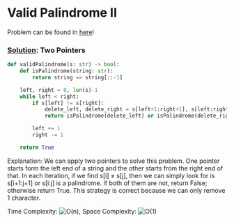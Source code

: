 # Valid Palindrome II

Problem can be found in [here](https://leetcode.com/problems/valid-palindrome-ii/)!

### [Solution](/String/680-ValidPalindromeII/solution.py): Two Pointers

```python
def validPalindrome(s: str) -> bool:
    def isPalindrome(string: str):
        return string == string[::-1]

    left, right = 0, len(s)-1
    while left < right:
        if s[left] != s[right]:
            delete_left, delete_right = s[left+1:right+1], s[left:right]
            return isPalindrome(delete_left) or isPalindrome(delete_right)

        left += 1
        right -= 1

    return True
```

Explanation: We can apply two pointers to solve this problem. One pointer starts form the left end of a string and the other starts from the right end of that. In each iteration, if we find s[i] ≠ s[j], then we can simply look for is s[i+1:j+1] or s[i:j] is a palindrome. If both of them are not, return False; otherwise return True. This strategy is correct because we can only remove 1 character.

Time Complexity: ![O(n)](<https://latex.codecogs.com/svg.image?\inline&space;O(n)>), Space Complexity: ![O(1)](<https://latex.codecogs.com/svg.image?\inline&space;O(1)>)
